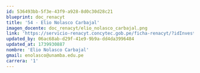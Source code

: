 ```yaml
---
id: 536493bb-5f3e-43f9-a928-8d0c30d28c21
blueprint: doc_renacyt
title: '54 - Elio Nolasco Carbajal'
imagen_docente: doc_renacyt/elio_nolasco_carbajal.png
link: 'https://servicio-renacyt.concytec.gob.pe/ficha-renacyt/?idInvestigador=90008'
updated_by: 06ac68ab-d29f-41e9-9b9a-dd4da3996484
updated_at: 1739930887
nombre: 'Elio Nolasco Carbajal'
gmail: enolasco@unamba.edu.pe
carrera: '1'
---
```

